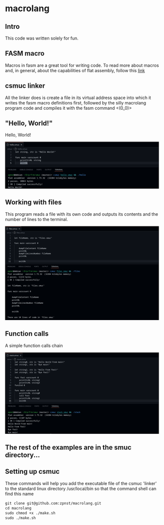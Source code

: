 # macrolang

## Intro

This code was written solely for fun.

## FASM macro

Macros in fasm are a great tool for writing code. To read more about macros and, in general, about the capabilities of flat assembly, follow this [link](https://github.com/tgrysztar/fasm/blob/master/FASM.TXT)

## csmuc linker

All the linker does is create a file in its virtual address space into which it writes the fasm macro definitions first, followed by the silly macrolang program code and compiles it with the fasm command <(0_0)>

## "Hello, World!"

Hello, World!

<img src="images/hello.png" alt="" width="600">

## Working with files

This program reads a file with its own code and outputs its contents and the number of lines to the terminal.

<img src="images/files.png" alt="" width="600">

## Function calls

A simple function calls chain

<img src="images/stack.png" alt="" width="600">


## The rest of the examples are in the smuc directory...

## Setting up csmuc

These commands will help you add the executable file of the csmuc 'linker' to the standard linux directory /usr/local/bin so that the command shell can find this name
```
git clone git@github.com:zpnst/macrolang.git
cd macrolang
sudo chmod +x ./make.sh
sudo ./make.sh
```